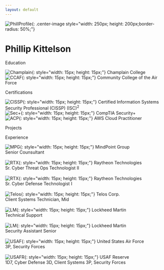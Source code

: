 ```yaml
---
layout: default
---
```


![PhillProfile](./assets/images/PhillProfile.jpg){: .center-image style="width: 250px; height: 200px;border-radius: 50%;"}

# Phillip Kittelson

<i class="fa fa-graduation-cap" aria-hidden="true" style="color:#191970"></i> Education

![Champlain](./assets/images/resume/champlain.png){: style="width: 15px; height: 15px;"} Champlain College<br>
![CCAF](./assets/images/resume/ccaf.png){: style="width: 15px; height: 15px;"} Community College of the Air Force<br>

<i class="fa fa-certificate" aria-hidden="true" style="color:#191970"></i> Certifications

![CISSP](./assets/images/resume/cissp.png){: style="width: 15px; height: 15px;"} Certified Information Systems Security Professional (CISSP) (ISC)<sup>2</sup><br>
![Sec+](./assets/images/resume/sec.png){: style="width: 15px; height: 15px;"} CompTIA Security+<br>
![ACP](./assets/images/resume/ACP.png){: style="width: 15px; height: 15px;"} AWS Cloud Practitioner<br>

<i class="fa fa-terminal" style="color:#191970" aria-hidden="true"></i> Projects

<i class="fa fa-briefcase" aria-hidden="true" style="color:#191970"></i> Experience

![MPG](./assets/images/resume/mpg.jpg){: style="width: 15px; height: 15px;"} MindPoint Group<br>
Senior Counsultant<br><br>
![RTX](./assets/images/resume/rtx.jpg){: style="width: 15px; height: 15px;"} Raytheon Technologies<br>
Sr. Cyber Threat Ops Technologist II<br><br>
![RTX](./assets/images/resume/rtx.jpg){: style="width: 15px; height: 15px;"} Raytheon Technologies<br>
Sr. Cyber Defense Technologist I<br><br>
![Telos](./assets/images/resume/telos.png){: style="width: 15px; height: 15px;"} Telos Corp.<br>
Client Systems Technician, Mid<br><br>
![LM](./assets/images/resume/lm.png){: style="width: 15px; height: 15px;"} Lockheed Martin<br>
Technical Support<br><br>
![LM](./assets/images/resume/lm.png){: style="width: 15px; height: 15px;"} Lockheed Martin<br>
Security Assistant Senior<br><br>
![USAF](./assets/images/resume/usaf.png){: style="width: 15px; height: 15px;"} United States Air Force<br>
3P, Security Forces<br><br>
![USAFR](./assets/images/resume/usafr.jpg){: style="width: 15px; height: 15px;"} USAF Reserve<br>
1D7, Cyber Defense
3D, Client Systems
3P, Security Forces